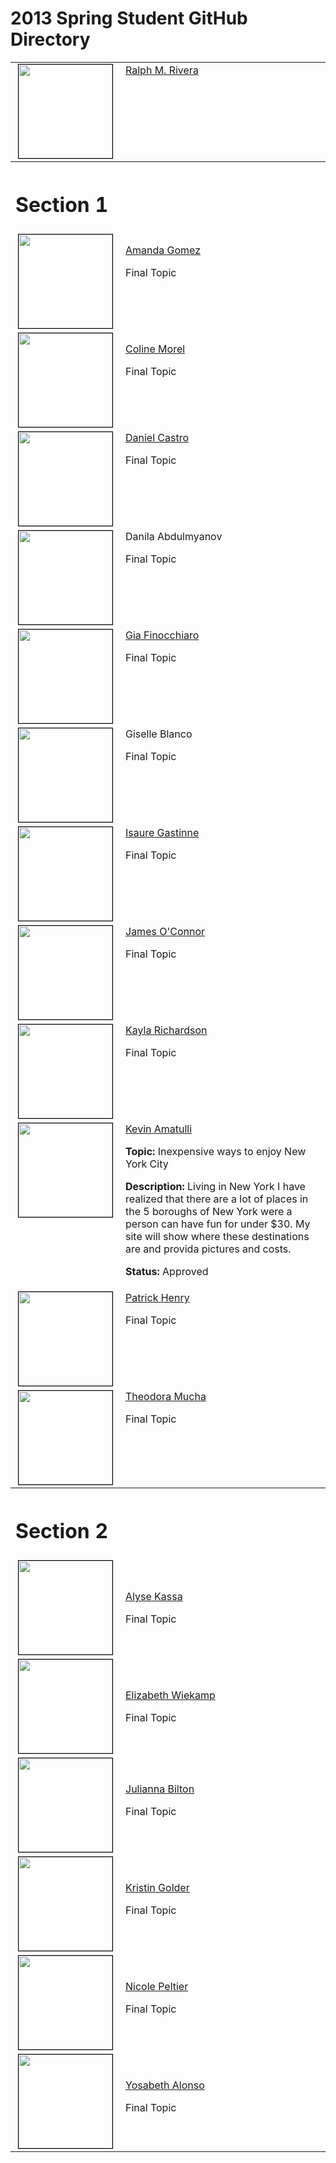 2013 Spring Student GitHub Directory
====================================

<!DOCTYPE html PUBLIC "-//W3C//DTD XHTML 1.0 Transitional//EN" "http://www.w3.org/TR/xhtml1/DTD/xhtml1-transitional.dtd">
<html xmlns="http://www.w3.org/1999/xhtml">
  <head>
    <meta http-equiv="Content-Type" content="text/html; charset=utf-8" />
    <title>Untitled Document</title>
    <style type="text/css">
img { border: 1px solid #000; }
</style>
  </head>
  
  <body>
    <table width="100%" cellpadding="5" cellspacing="0">
      <tr>
        <td align="center" valign="top"><a href="https://github.com/RalphMRivera"><img style="border: 1px solid #000; width:150px;height:150px;"  src="https://secure.gravatar.com/avatar/7695899f2417703e265b9f4a46d01b07?s=150&amp;d=https://a248.e.akamai.net/assets.github.com%2Fimages%2Fgravatars%2Fgravatar-user-150.png" alt="" width="150" height="150" border="0" /></a></td>
        <td align="left" valign="top"><a href="https://github.com/RalphMRivera">Ralph M. Rivera</a></td>
      </tr>
      <tr>
        <th colspan="2" align="left" valign="top">
          <h1>Section 1</h1>
        </th>
      </tr>
      <tr>
        <td width="160" align="center" valign="top"><img style="border: 1px solid #000; width:150px;height:150px;"  src="https://secure.gravatar.com/avatar/0b4641a7326c854532440ca422406abd?s=150&amp;d=https://a248.e.akamai.net/assets.github.com/images/gravatars/gravatar-user-150.png" alt="" width="150" height="150" /></td>
        <td align="left" valign="top">
          <p><a href="https://github.com/amandag328">Amanda Gomez</a></p>
          <p>Final Topic </p>
        </td>
      </tr>
      <tr>
        <td align="center" valign="top"><img style="border: 1px solid #000; width:150px;height:150px;"  src="https://secure.gravatar.com/avatar/0c2df453b45e20e64dc235f6eef96d96?s=150" alt="" width="150" height="150" /></td>
        <td align="left" valign="top">
          <p><a href="https://github.com/colinemorel">Coline Morel</a></p>
          <p>Final Topic </p>
        </td>
      </tr>
      <tr>
        <td align="center" valign="top"><img style="border: 1px solid #000; width:150px;height:150px;"  src="https://secure.gravatar.com/avatar/3079bd7efd42cdcb8009019c3c69b652?s=150" alt="" width="150" height="150" /></td>
        <td align="left" valign="top"><a href="https://github.com/danielcastro3">Daniel Castro</a>
          <p>Final Topic</p>
          <a href="https://github.com/danielcastro3"> </a></td>
      </tr>
      <tr>
        <td align="center" valign="top"><img style="border: 1px solid #000; width:150px;height:150px;"  src="https://secure.gravatar.com/avatar/xxxxxxxxxx?s=150&amp;d=https://a248.e.akamai.net/assets.github.com/images/gravatars/gravatar-user-150.png" alt="" width="150" height="150" /></td>
        <td align="left" valign="top">Danila Abdulmyanov
          <p>Final Topic</p>
        </td>
      </tr>
      <tr>
        <td align="center" valign="top"><img style="border: 1px solid #000; width:150px;height:150px;"  src="https://secure.gravatar.com/avatar/fe887976b73b2a8bb69184db23df73d0?s=150&amp;d=https://a248.e.akamai.net/assets.github.com/images/gravatars/gravatar-user-150.png" alt="" width="150" height="150" /></td>
        <td align="left" valign="top"><a href="https://github.com/gialucia">Gia Finocchiaro</a>
          <p>Final Topic</p>
          <a href="https://github.com/gialucia"> </a></td>
      </tr>
      <tr>
        <td align="center" valign="top"><img style="border: 1px solid #000; width:150px;height:150px;"  src="https://secure.gravatar.com/avatar/xxxxxxxxxx?s=150&amp;d=https://a248.e.akamai.net/assets.github.com/images/gravatars/gravatar-user-150.png" alt="" width="150" height="150" /></td>
        <td align="left" valign="top">Giselle Blanco
          <p>Final Topic</p>
        </td>
      </tr>
      <tr>
        <td align="center" valign="top"><img style="border: 1px solid #000; width:150px;height:150px;"  src="https://secure.gravatar.com/avatar/bbb4cba4d1b96263b67815c63983a394?s=150&amp;d=https://a248.e.akamai.net/assets.github.com/images/gravatars/gravatar-user-150.png" alt="" width="150" height="150" /></td>
        <td align="left" valign="top"><a href="https://github.com/isauregastinne">Isaure Gastinne</a>
          <p>Final Topic</p>
          <a href="https://github.com/isauregastinne"> </a></td>
      </tr>
      <tr>
        <td align="center" valign="top"><img style="border: 1px solid #000; width:150px;height:150px;"  src="https://secure.gravatar.com/avatar/47e102a4b71ae4b429e044d5cab9a8d9?s=150&amp;d=https://a248.e.akamai.net/assets.github.com/images/gravatars/gravatar-user-150.png" alt="" width="150" height="150" /></td>
        <td align="left" valign="top"><a href="https://github.com/jamesoconnor1993">James O'Connor</a>
          <p>Final Topic</p>
        </td>
      </tr>
      <tr>
        <td align="center" valign="top"><img style="border: 1px solid #000; width:150px;height:150px;"  src="https://secure.gravatar.com/avatar/8be63820eadec4ffa46a04350cad544b?s=150&amp;d=https://a248.e.akamai.net/assets.github.com/images/gravatars/gravatar-user-150.png" alt="" width="150" height="150" /></td>
        <td align="left" valign="top"><a href="https://github.com/kaylarichardson">Kayla Richardson</a>
          <p>Final Topic</p>
        </td>
      </tr>
      <tr>
        <td align="center" valign="top"><img style="border: 1px solid #000; width:150px;height:150px;"  src="https://secure.gravatar.com/avatar/1b5583b71bf845905943759e8dc8e4d5?s=150&amp;d=https://a248.e.akamai.net/assets.github.com/images/gravatars/gravatar-user-150.png" alt="" width="150" height="150" /></td>
        <td align="left" valign="top"><a href="https://github.com/kevin-amatulli">Kevin Amatulli</a>
          <p><strong>Topic:</strong> Inexpensive ways to enjoy New York City</p>
          <p><strong>Description:</strong> Living in New York I have realized that there are a lot of places in the 5 boroughs of New York were a person can have fun for under $30. My site will show where these destinations are and  provida pictures and costs.</p>
          <p><strong>Status:</strong> Approved</p>
        </td>
      </tr>
      <tr>
        <td align="center" valign="top"><img style="border: 1px solid #000; width:150px;height:150px;"  src="https://secure.gravatar.com/avatar/e3f3edaf037b0ff6ce6a9196b5dd7111?s=150&amp;d=https://a248.e.akamai.net/assets.github.com/images/gravatars/gravatar-user-150.png" alt="" width="150" height="150" /></td>
        <td align="left" valign="top"><a href="https://github.com/patrickjhenry">Patrick Henry</a>
          <p>Final Topic</p>
        </td>
      </tr>
      <tr>
        <td align="center" valign="top"><img style="border: 1px solid #000; width:150px;height:150px;"  src="https://secure.gravatar.com/avatar/0e7743f0bde54179001a00e155d08ccd?s=150&amp;d=https://a248.e.akamai.net/assets.github.com/images/gravatars/gravatar-user-150.png" alt="" width="150" height="150" /></td>
        <td align="left" valign="top"><a href="https://github.com/teddiemucha">Theodora Mucha</a>
          <p>Final Topic</p>
        </td>
      </tr>
      <tr>
        <th colspan="2" align="left" valign="top">
          <h1>Section 2</h1>
        </th>
      </tr>
      <tr>
        <td width="160" align="center" valign="top"><img style="border: 1px solid #000; width:150px;height:150px;"  src="https://secure.gravatar.com/avatar/0260e2add0847512c4b26737e3901efe?s=150&amp;d=https://a248.e.akamai.net/assets.github.com/images/gravatars/gravatar-user-150.png" alt="" width="150" height="150" /></td>
        <td>
          <p><a href="https://github.com/alysekassa">Alyse Kassa </a></p>
          <p>Final Topic</p>
        </td>
      </tr>
      <tr>
        <td align="center" valign="top"><img style="border: 1px solid #000; width:150px;height:150px;"  src="https://secure.gravatar.com/avatar/b9a8691bf6b6b74bdad8c458add0f166?s=150&amp;d=https://a248.e.akamai.net/assets.github.com/images/gravatars/gravatar-user-150.png" alt="" width="150" height="150" /></td>
        <td>
          <p><a href="https://github.com/elliewiekamp">Elizabeth Wiekamp</a></p>
          <p>Final Topic </p>
        </td>
      </tr>
      <tr>
        <td align="center" valign="top"><img style="border: 1px solid #000; width:150px;height:150px;"  src="https://secure.gravatar.com/avatar/2c5f6b7433af665b5c65852352f8a0ec?s=150&amp;d=https://a248.e.akamai.net/assets.github.com/images/gravatars/gravatar-user-150.png" alt="" width="150" height="150" /></td>
        <td><a href="https://github.com/JuliBilto">Julianna Bilton</a>
          <p>Final Topic</p>
        </td>
      </tr>
      <tr>
        <td align="center" valign="top"><img style="border: 1px solid #000; width:150px;height:150px;"  src="https://secure.gravatar.com/avatar/38980705fec441c7b1bf0c25728f0638?s=150&amp;d=https://a248.e.akamai.net/assets.github.com/images/gravatars/gravatar-user-150.png" alt="" width="150" height="150" /></td>
        <td><a href="https://github.com/staygolder">Kristin Golder</a>
          <p>Final Topic</p>
        </td>
      </tr>
      <tr>
        <td align="center" valign="top"><img style="border: 1px solid #000; width:150px;height:150px;"  src="https://secure.gravatar.com/avatar/667ff1b3d2c7966355d4b5c733202639?s=150&amp;d=https://a248.e.akamai.net/assets.github.com/images/gravatars/gravatar-user-150.png" alt="" width="150" height="150" /></td>
        <td><a href="https://github.com/nicolepeltier">Nicole Peltier</a>
          <p>Final Topic</p>
        </td>
      </tr>
      <tr>
        <td align="center" valign="top"><img style="border: 1px solid #000; width:150px;height:150px;"  src="https://secure.gravatar.com/avatar/edcae18feee93ebb21fcdd22826e2813?s=150&amp;d=https://a248.e.akamai.net/assets.github.com/images/gravatars/gravatar-user-150.png" alt="" width="150" height="150" /></td>
        <td><a href="https://github.com/yalonso522">Yosabeth Alonso</a>
          <p>Final Topic</p>
        </td>
      </tr>
    </table>
  </body>
</html>
